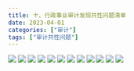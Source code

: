 ```yaml
---
title: 十、行政事业审计发现共性问题清单
date: 2023-04-01
categories: ["审计"]
tags: ["审计共性问题"]
---
```

![](http://img.richfan.site/audit/审计发现共性问题清单/十、行政事业审计发现共性问题清单/行政事业审计发现共性问题清单_页面_095.webp)
![](http://img.richfan.site/audit/审计发现共性问题清单/十、行政事业审计发现共性问题清单/行政事业审计发现共性问题清单_页面_096.webp)
![](http://img.richfan.site/audit/审计发现共性问题清单/十、行政事业审计发现共性问题清单/行政事业审计发现共性问题清单_页面_097.webp)
![](http://img.richfan.site/audit/审计发现共性问题清单/十、行政事业审计发现共性问题清单/行政事业审计发现共性问题清单_页面_098.webp)
![](http://img.richfan.site/audit/审计发现共性问题清单/十、行政事业审计发现共性问题清单/行政事业审计发现共性问题清单_页面_099.webp)
![](http://img.richfan.site/audit/审计发现共性问题清单/十、行政事业审计发现共性问题清单/行政事业审计发现共性问题清单_页面_100.webp)
![](http://img.richfan.site/audit/审计发现共性问题清单/十、行政事业审计发现共性问题清单/行政事业审计发现共性问题清单_页面_101.webp)
![](http://img.richfan.site/audit/审计发现共性问题清单/十、行政事业审计发现共性问题清单/行政事业审计发现共性问题清单_页面_102.webp)
![](http://img.richfan.site/audit/审计发现共性问题清单/十、行政事业审计发现共性问题清单/行政事业审计发现共性问题清单_页面_103.webp)
![](http://img.richfan.site/audit/审计发现共性问题清单/十、行政事业审计发现共性问题清单/行政事业审计发现共性问题清单_页面_104.webp)
![](http://img.richfan.site/audit/审计发现共性问题清单/十、行政事业审计发现共性问题清单/行政事业审计发现共性问题清单_页面_105.webp)
![](http://img.richfan.site/audit/审计发现共性问题清单/十、行政事业审计发现共性问题清单/行政事业审计发现共性问题清单_页面_106.webp)
